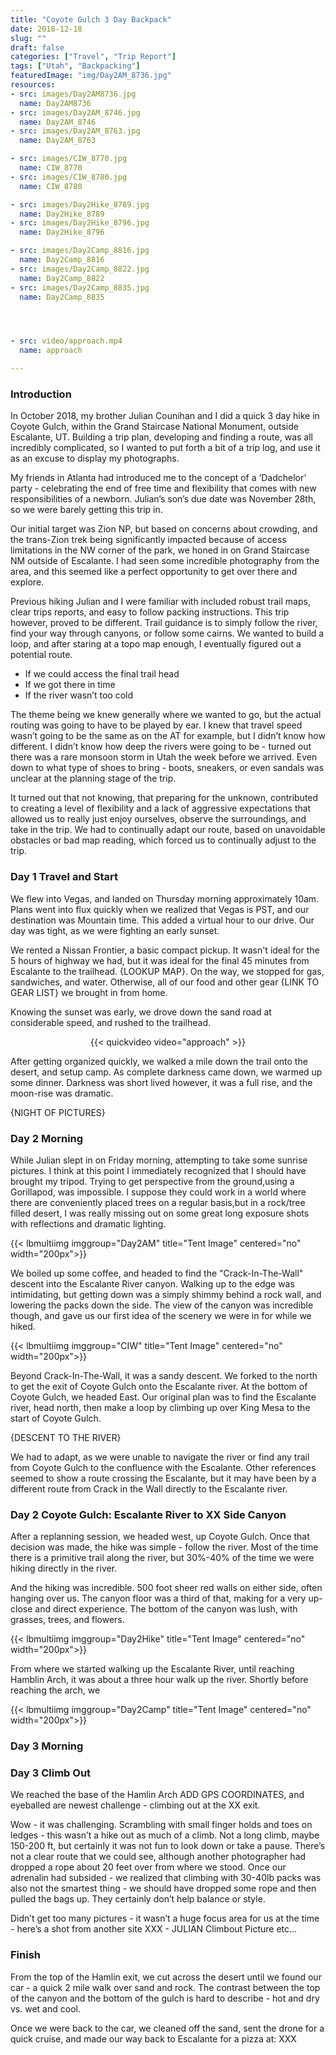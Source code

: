 ```yaml
---
title: "Coyote Gulch 3 Day Backpack"
date: 2018-12-18
slug: ""
draft: false
categories: ["Travel", "Trip Report"]
tags: ["Utah", "Backpacking"]
featuredImage: "img/Day2AM_8736.jpg"
resources:
- src: images/Day2AM8736.jpg
  name: Day2AM8736
- src: images/Day2AM_8746.jpg
  name: Day2AM_8746
- src: images/Day2AM_8763.jpg
  name: Day2AM_8763

- src: images/CIW_8770.jpg
  name: CIW_8770
- src: images/CIW_8780.jpg
  name: CIW_8780

- src: images/Day2Hike_8789.jpg
  name: Day2Hike_8789
- src: images/Day2Hike_8796.jpg
  name: Day2Hike_8796

- src: images/Day2Camp_8816.jpg
  name: Day2Camp_8816
- src: images/Day2Camp_8822.jpg
  name: Day2Camp_8822
- src: images/Day2Camp_8835.jpg
  name: Day2Camp_8835




- src: video/approach.mp4
  name: approach

---
```


### Introduction

In October 2018, my brother Julian Counihan and I did a quick 3 day hike in Coyote Gulch, within the Grand Staircase National Monument, outside Escalante, UT.  Building a trip plan, developing and finding a route, was all incredibly complicated, so I wanted to put forth a bit of a trip log, and use it as an excuse to display my photographs.


My friends in Atlanta had introduced me to the concept of a ‘Dadchelor’ party - celebrating the end of free time and flexibility that comes with new responsibilities of a newborn.  Julian’s son’s due date was November 28th, so we were barely getting this trip in.


Our initial target was Zion NP, but based on concerns about crowding, and the trans-Zion trek being significantly impacted because of access limitations in the NW corner of the park, we honed in on Grand Staircase NM outside of Escalante.  I had seen some incredible photography from the area, and this seemed like a perfect opportunity to get over there and explore.


Previous hiking Julian and I were familiar with included robust trail maps, clear trips reports, and easy to follow packing instructions.  This trip however, proved to be different.  Trail guidance is to simply follow the river, find your way through canyons, or follow some cairns.  We wanted to build a loop, and after staring at a topo map enough, I eventually figured out a potential route.

- If we could access the final trail head
- If we got there in time
- If the river wasn’t too cold

The theme being we knew generally where we wanted to go, but the actual routing was going to have to be played by ear.  I knew that travel speed wasn’t going to be the same as on the AT for example, but I didn’t know how different.  I didn’t know how deep the rivers were going to be - turned out there was a rare monsoon storm in Utah the week before we arrived.  Even down to what type of shoes to bring - boots, sneakers, or even sandals was unclear at the planning stage of the trip.

It turned out that not knowing, that preparing for the unknown, contributed to creating a level of flexibility and a lack of aggressive expectations that allowed us to really just enjoy ourselves, observe the surroundings, and take in the trip.  We had to continually adapt our route, based on unavoidable obstacles or bad map reading, which forced us to continually adjust to the trip.

### Day 1 Travel and Start

We flew into Vegas, and landed on Thursday morning approximately 10am.  Plans went into flux quickly when we realized that Vegas is PST, and our destination was Mountain time. This added a virtual hour to our drive.  Our day was tight, as we were fighting an early sunset.

We rented a Nissan Frontier, a basic compact pickup.  It wasn't ideal for the 5 hours of highway we had, but it was ideal for the final 45 minutes from Escalante to the trailhead.  {LOOKUP MAP}.  On the way, we stopped for gas, sandwiches, and water.  Otherwise, all of our food and other gear {LINK TO GEAR LIST} we brought in from home.

Knowing the sunset was early, we drove down the sand road at considerable speed, and rushed to the trailhead.  

<figure align=center>
{{< quickvideo video="approach" >}}
</figure>

After getting organized quickly, we walked a mile down the trail onto the desert, and setup camp.  As complete darkness came down, we warmed up some dinner.  Darkness was short lived however, it was a full rise, and the moon-rise was dramatic.

{NIGHT OF PICTURES}

### Day 2 Morning

While Julian slept in on Friday morning, attempting to take some sunrise pictures.  I think at this point I immediately recognized that I should have brought my tripod.  Trying to get perspective from the ground,using a Gorillapod, was impossible.  I suppose they could work in a world where there are conveniently placed trees on a regular basis,but in a rock/tree filled desert, I was really missing out on some great long exposure shots with reflections and dramatic lighting.

{{< lbmultiimg imggroup="Day2AM" title="Tent Image" centered="no" width="200px">}}

We boiled up some coffee, and headed to find the "Crack-In-The-Wall" descent into the Escalante River canyon.  Walking up to the edge was  intimidating, but getting down was a simply shimmy behind a rock wall, and lowering the packs down the side.  The view of the canyon was incredible though, and gave us our first idea of the scenery we were in for while we hiked.

{{< lbmultiimg imggroup="CIW" title="Tent Image" centered="no" width="200px">}}

Beyond Crack-In-The-Wall, it was a sandy descent.  We forked to the north to get the exit of Coyote Gulch onto the Escalante river.  At the bottom of Coyote Gulch, we headed East.  Our original plan was to find the Escalante river, head north, then make a loop by climbing up over King Mesa to the start of Coyote Gulch.

{DESCENT TO THE RIVER}

We had to adapt, as we were unable to navigate the river or find any trail from Coyote Gulch to the confluence with the Escalante.  Other references seemed to show a route crossing the Escalante, but it may have been by a different route from Crack in the Wall directly to the Escalante river. 

### Day 2 Coyote Gulch: Escalante River to XX Side Canyon

After a replanning session, we headed west, up Coyote Gulch.  Once that decision was made, the hike was simple - follow the river.  Most of the time there is a primitive trail along the river, but 30%-40% of the time we were hiking directly in the river.

And the hiking was incredible.  500 foot sheer red walls on either side, often hanging over us.  The canyon floor was a third of that, making for a very up-close and direct experience.  The bottom of the canyon was lush, with grasses, trees, and flowers.  

{{< lbmultiimg imggroup="Day2Hike" title="Tent Image" centered="no" width="200px">}}

From where we started walking up the Escalante River, until reaching Hamblin Arch, it was about a three hour walk up the river.  Shortly before reaching the arch, we   

{{< lbmultiimg imggroup="Day2Camp" title="Tent Image" centered="no" width="200px">}}


### Day 3 Morning



### Day 3 Climb Out

We reached the base of the Hamlin Arch ADD GPS COORDINATES, and eyeballed are newest challenge - climbing out at the XX exit.  

Wow - it was challenging.  Scrambling with small finger holds and toes on ledges - this wasn’t a hike out as much of a climb.  Not a long climb, maybe 150-200 ft, but certainly it was not fun to look down or take a pause.  There’s not a clear route that we could see, although another photographer had dropped a rope about 20 feet over from where we stood.  Once our adrenalin had subsided - we realized that climbing with 30-40lb packs was also not the smartest thing - we should have dropped some rope and then pulled the bags up.  They certainly don’t help balance or style.

Didn’t get too many pictures - it wasn’t a huge focus area for us at the time - here’s a shot from another site XXX - JULIAN Climbout Picture etc...


### Finish

From the top of the Hamlin exit, we cut across the desert until we found our car - a quick 2 mile walk over sand and rock.  The contrast between the top of the canyon and the bottom of the gulch is hard to describe - hot and dry vs. wet and cool.

Once we were back to the car, we cleaned off the sand, sent the drone for a quick cruise, and made our way back to Escalante for a pizza at: XXX